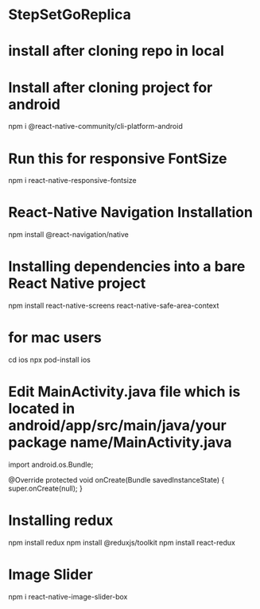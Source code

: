 # StepSetGoReplica

# install after cloning repo in local

# Install after cloning project for android

npm i @react-native-community/cli-platform-android

# Run this for responsive FontSize

npm i react-native-responsive-fontsize

# React-Native Navigation Installation

npm install @react-navigation/native

# Installing dependencies into a bare React Native project

npm install react-native-screens react-native-safe-area-context

# for mac users

cd ios
npx pod-install ios

# Edit MainActivity.java file which is located in android/app/src/main/java/your package name/MainActivity.java

import android.os.Bundle;

@Override
protected void onCreate(Bundle savedInstanceState) {
super.onCreate(null);
}

# Installing redux

npm install redux
npm install @reduxjs/toolkit
npm install react-redux

# Image Slider

npm i react-native-image-slider-box
